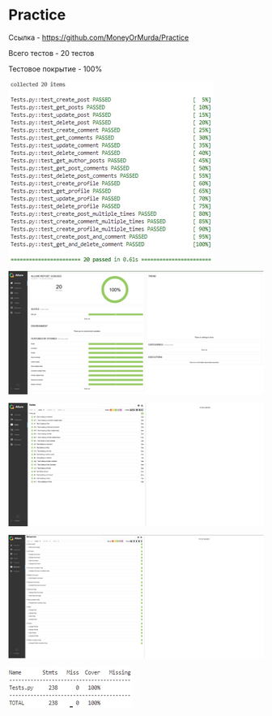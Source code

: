 # Practice
Ссылка - https://github.com/MoneyOrMurda/Practice

Всего тестов - 20 тестов

Тестовое покрытие - 100%


![image](https://github.com/MoneyOrMurda/Practice/blob/main/image1.jpg)

![image](https://github.com/MoneyOrMurda/Practice/blob/main/image2.jpg)

![image](https://github.com/MoneyOrMurda/Practice/blob/main/image3.jpg)

![image](https://github.com/MoneyOrMurda/Practice/blob/main/image4.jpg)

![image](https://github.com/MoneyOrMurda/Practice/blob/main/image5.jpg)
